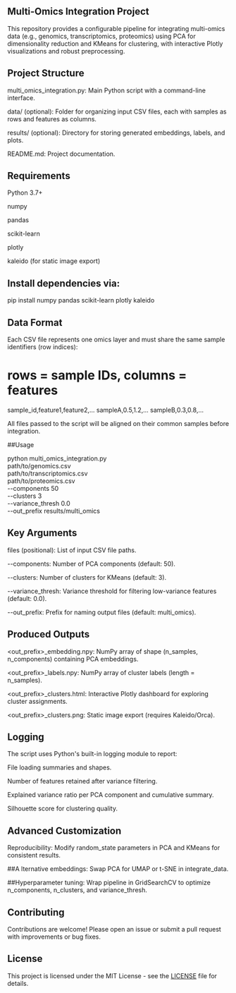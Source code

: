 ## Multi-Omics Integration Project

This repository provides a configurable pipeline for integrating multi-omics data (e.g., genomics, transcriptomics, proteomics) using PCA for dimensionality reduction and KMeans for clustering, with interactive Plotly visualizations and robust preprocessing.

## Project Structure

multi_omics_integration.py: Main Python script with a command-line interface.

data/ (optional): Folder for organizing input CSV files, each with samples as rows and features as columns.

results/ (optional): Directory for storing generated embeddings, labels, and plots.

README.md: Project documentation.

## Requirements

Python 3.7+

numpy

pandas

scikit-learn

plotly

kaleido (for static image export)

## Install dependencies via:

pip install numpy pandas scikit-learn plotly kaleido

## Data Format

Each CSV file represents one omics layer and must share the same sample identifiers (row indices):

# rows = sample IDs, columns = features
sample_id,feature1,feature2,...
sampleA,0.5,1.2,...
sampleB,0.3,0.8,...

All files passed to the script will be aligned on their common samples before integration.

##Usage

python multi_omics_integration.py \
  path/to/genomics.csv \
  path/to/transcriptomics.csv \
  path/to/proteomics.csv \
  --components 50 \
  --clusters 3 \
  --variance_thresh 0.0 \
  --out_prefix results/multi_omics

## Key Arguments

files (positional): List of input CSV file paths.

--components: Number of PCA components (default: 50).

--clusters: Number of clusters for KMeans (default: 3).

--variance_thresh: Variance threshold for filtering low-variance features (default: 0.0).

--out_prefix: Prefix for naming output files (default: multi_omics).

## Produced Outputs

<out_prefix>_embedding.npy: NumPy array of shape (n_samples, n_components) containing PCA embeddings.

<out_prefix>_labels.npy: NumPy array of cluster labels (length = n_samples).

<out_prefix>_clusters.html: Interactive Plotly dashboard for exploring cluster assignments.

<out_prefix>_clusters.png: Static image export (requires Kaleido/Orca).

## Logging

The script uses Python's built-in logging module to report:

File loading summaries and shapes.

Number of features retained after variance filtering.

Explained variance ratio per PCA component and cumulative summary.

Silhouette score for clustering quality.

## Advanced Customization

Reproducibility: Modify random_state parameters in PCA and KMeans for consistent results.

##A lternative embeddings: Swap PCA for UMAP or t-SNE in integrate_data.

##Hyperparameter tuning: Wrap pipeline in GridSearchCV to optimize n_components, n_clusters, and variance_thresh.

## Contributing

Contributions are welcome! Please open an issue or submit a pull request with improvements or bug fixes.

## License
This project is licensed under the MIT License - see the [LICENSE](https://github.com/JaCar-868/Disease-Progression/blob/main/LICENSE) file for details.
